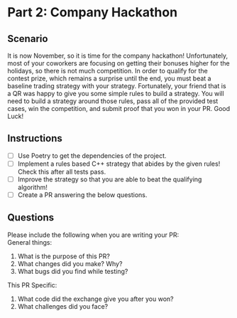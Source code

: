 # Part 2: Company Hackathon

## Scenario
It is now November, so it is time for the company hackathon! Unfortunately, most of your coworkers are focusing on getting their bonuses higher for the holidays, so there is not much competition. 
In order to qualify for the contest prize, which remains a surprise until the end, you must beat a baseline trading strategy with your strategy. 
Fortunately, your friend that is a QR was happy to give you some simple rules to build a strategy. You will need to build a strategy around those rules, pass all of the provided test cases, 
win the competition, and submit proof that you won in your PR. Good Luck!


## Instructions
- [ ] Use Poetry to get the dependencies of the project. 
- [ ] Implement a rules based C++ strategy that abides by the given rules! Check this after all tests pass.
- [ ] Improve the strategy so that you are able to beat the qualifying algorithm!
- [ ] Create a PR answering the below questions.

## Questions
Please include the following when you are writing your PR:   
General things:   
1. What is the purpose of this PR?
2. What changes did you make? Why?
3. What bugs did you find while testing?

This PR Specific:
1. What code did the exchange give you after you won?
2. What challenges did you face?
